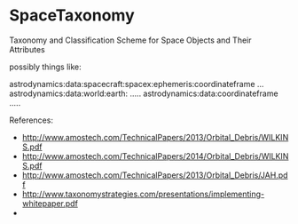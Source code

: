 # SpaceTaxonomy
Taxonomy and Classification Scheme for Space Objects and Their Attributes

possibly things like:

astrodynamics:data:spacecraft:spacex:ephemeris:coordinateframe ...
astrodynamics:data:world:earth: .....
astrodynamics:data:coordinateframe .....

References:
* http://www.amostech.com/TechnicalPapers/2013/Orbital_Debris/WILKINS.pdf
* http://www.amostech.com/TechnicalPapers/2014/Orbital_Debris/WILKINS.pdf
* http://www.amostech.com/TechnicalPapers/2013/Orbital_Debris/JAH.pdf
* http://www.taxonomystrategies.com/presentations/implementing-whitepaper.pdf
*

